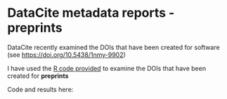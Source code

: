 # DataCite metadata reports - preprints

DataCite recently examined the DOIs that have been created for software (see https://doi.org/10.5438/1nmy-9902)

I have used the [R code provided](https://github.com/datacite/metadata-reports/blob/master/software/index.md) to examine the DOIs that have been created for **preprints**

Code and results here: 

